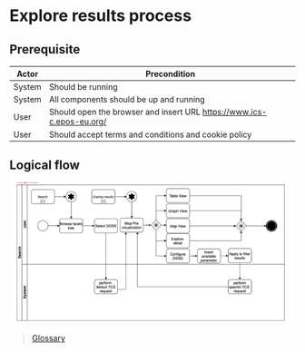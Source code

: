 # Explore results process

## Prerequisite

| Actor | Precondition |
|--|--|
| System | Should be running |
| System | All components should be up and running |
| User  | Should open the browser and insert URL https://www.ics-c.epos-eu.org/ |
| User | Should accept terms and conditions and cookie policy |

## Logical flow

![alt](../images/explore-flow.png)

> [Glossary](Glossary.md)